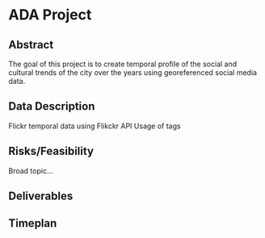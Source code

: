 # ADA Project
## Abstract
The goal of this project is to create temporal profile of the social and cultural trends of the city over the years using georeferenced social media data. 
## Data Description
Flickr temporal data using Flikckr API
Usage of tags
## Risks/Feasibility
Broad topic...
## Deliverables
## Timeplan

